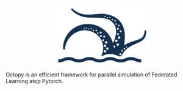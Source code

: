 <p align="center">
<img src="./doc/figures/LOGO.png" alt="alt text" width="250">
</p>
Octopy is an efficient framework for parallel simulation of Federated Learning atop Pytorch.

